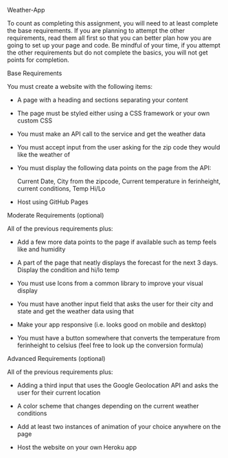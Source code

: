 Weather-App

To count as completing this assignment, you will need to at least complete the base requirements. If you are planning to attempt the other requirements, read them all first so that you can better plan how you are going to set up your page and code. Be mindful of your time, if you attempt the other requirements but do not complete the basics, you will not get points for completion.



Base Requirements

You must create a website with the following items:

- A page with a heading and sections separating your content

- The page must be styled either using a CSS framework or your own custom CSS

- You must make an API call to the service and get the weather data

- You must accept input from the user asking for the zip code they would like the weather of

- You must display the following data points on the page from the API:

    Current Date, City from the zipcode, Current temperature in ferinheight, current conditions, Temp Hi/Lo

- Host using GitHub Pages



Moderate Requirements (optional)

All of the previous requirements plus:

- Add a few more data points to the page if available such as temp feels like and humidity

- A part of the page that neatly displays the forecast for the next 3 days. Display the condition and hi/lo temp

- You must use Icons from a common library to improve your visual display

- You must have another input field that asks the user for their city and state and get the weather data using that

- Make your app responsive (i.e. looks good on mobile and desktop)

- You must have a button somewhere that converts the temperature from ferinheight to celsius (feel free to look up the conversion formula)



Advanced Requirements (optional)

All of the previous requirements plus:

- Adding a third input that uses the Google Geolocation API and asks the user for their current location
- A color scheme that changes depending on the current weather conditions

- Add at least two instances of animation of your choice anywhere on the page

- Host the website on your own Heroku app